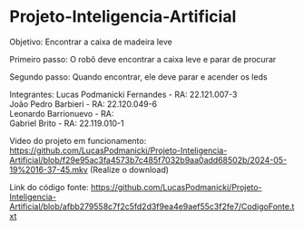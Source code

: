 # Projeto-Inteligencia-Artificial

Objetivo: Encontrar a caixa de madeira leve<br>

Primeiro passo: O robô deve encontrar a caixa leve e parar de procurar <br>

Segundo passo: Quando encontrar, ele deve parar e acender os leds




Integrantes: 
Lucas Podmanicki Fernandes - RA: 22.121.007-3 <br>
João Pedro Barbieri - RA: 22.120.049-6<br>
Leonardo Barrionuevo - RA: <br>
Gabriel Brito - RA: 22.119.010-1<br>


Video do projeto em funcionamento: https://github.com/LucasPodmanicki/Projeto-Inteligencia-Artificial/blob/f29e95ac3fa4573b7c485f7032b9aa0add68502b/2024-05-19%2016-37-45.mkv  (Realize o download)


Link do código fonte: https://github.com/LucasPodmanicki/Projeto-Inteligencia-Artificial/blob/afbb279558c7f2c5fd2d3f9ea4e9aef55c3f2fe7/CodigoFonte.txt
